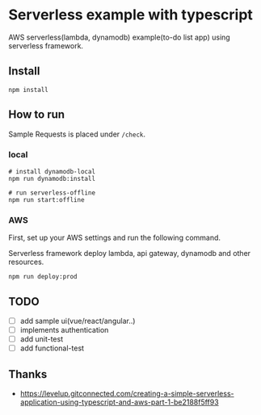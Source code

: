 # Serverless example with typescript

AWS serverless(lambda, dynamodb) example(to-do list app) using serverless framework.

## Install

```shell
npm install
```

## How to run

Sample Requests is placed under `/check`.

### local

```shell
# install dynamodb-local
npm run dynamodb:install

# run serverless-offline
npm run start:offline
```

### AWS

First, set up your AWS settings and run the following command.

Serverless framework deploy lambda, api gateway, dynamodb and other resources.

```shell
npm run deploy:prod
```

## TODO
- [ ] add sample ui(vue/react/angular..)
- [ ] implements authentication
- [ ] add unit-test
- [ ] add functional-test

## Thanks

- https://levelup.gitconnected.com/creating-a-simple-serverless-application-using-typescript-and-aws-part-1-be2188f5ff93